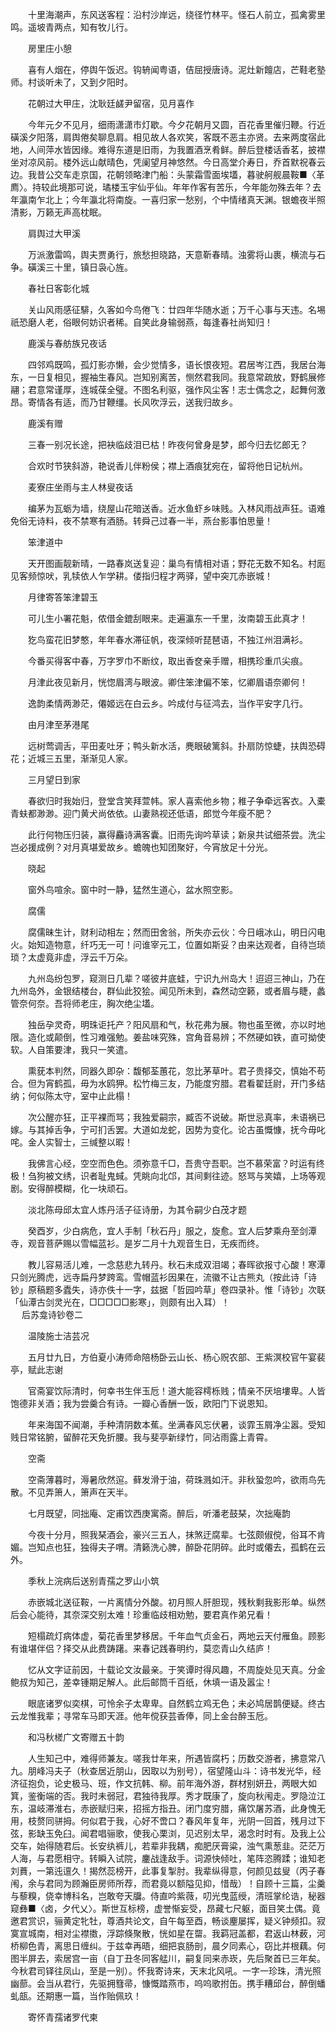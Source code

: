 <!-- { "loadSidebar": true } -->
　　十里海潮声，东风送客程：沿村沙岸远，绕径竹林平。怪石人前立，孤禽雾里鸣。遥坡青两点，知有牧儿行。

　　房里庄小憩

　　喜有人烟在，停舆午饭迟。钩辀闻粤语，佶屈授唐诗。泥灶新饘店，芒鞋老塾师。村谈听未了，又到夕阳时。

　　花朝过大甲庄，沈耿廷鹾尹留宿，见月喜作

　　今年元夕不见月，细雨潇潇市灯歇。今夕花朝月又圆，百花香里催归鞭。行近磺溪夕阳落，肩舆倦矣聊息肩。相见故人各欢笑，客既不恶主亦贤。去来两度宿此地，人间萍水皆因缘。难得东道是旧雨，为我置酒烹肴鲜。醉后登楼话香茗，披襟坐对凉风前。楼外远山献晴色，凭阑望月神悠然。今日高堂介寿日，乔首默祝春云边。我昔公交车走京国，花朝领略津门船：头蒙霜雪面埃壒，暮驶舸舰晨鞍■〈革廌〉。持较此境那可说，璚楼玉宇仙乎仙。年年作客有苦乐，今年能勿殊去年？去年瀛南乍北上；今年瀛北将南旋。一喜归家一愁别，个中情绪真天渊。银蟾夜半照清影，万籁无声高枕眠。

　　肩舆过大甲溪

　　万派激雷鸣，舆夫贾勇行，旅愁担晓路，天意靳春晴。浊雾将山裹，横流与石争。磺溪三十里，镇日袅心旌。

　　春社日客彰化城

　　关山风雨感征騑，久客如今鸟倦飞：廿四年华随水逝；万千心事与天违。名埸祇恐磨人老，俗眼何妨识者稀。自笑此身输弱燕，每逢春社尚知归！

　　鹿溪与春舫族兄夜话

　　四邻鸡既鸣，孤灯影亦懒，会少觉情多，语长恨夜短。君居岑江西，我居台海东，一日复相见，握袖生春风。岂知别离苦，恻然君我同。我意常疏放，野鹤展修翮；君意常谨厚，连城葆全璧。不图名利驱，强作风尘客！志士偶念之，起舞何激昂。寄情各有适，而乃甘鞭缰。长风吹浮云，送我归故乡。

　　鹿溪有赠

　　三春一别况长途，把袂临歧泪已枯！昨夜何曾身是梦，郎今归去忆郎无？

　　合欢时节狭斜游，艳说香儿伴粉侯；襟上酒痕犹宛在，留将他日记杭州。

　　麦寮庄坐雨与主人林叟夜话

　　编茅为瓦蛎为墙，绕屋山花暗送香。近水鱼虾乡味贱。入林风雨战声狂。语难免俗无诗料，夜不禁寒有酒肠。转舜己过春一半，燕台影事怕思量！

　　笨津道中

　　天开图画靓新晴，一路春岚送复迎：巢鸟有情相对语；野花无数不知名。村厖见客频惊吠，乳犊依人乍学耕。偻指归程才两驿，望中突兀赤嵌城！

　　月律寄答笨津碧玉

　　可儿生小署花魁，侬借金鎞刮眼来。走遍瀛东一千里，汝南碧玉此真才！

　　犵鸟蛮花旧梦憨，年年春水滞征帆，夜深倾听琵琶语，不独江州泪满衫。

　　今番买得客中春，万字罗巾不断纹，取出香奁亲手赠，相携珍重爪尖痕。

　　月津此夜见新月，恍惚眉湾与眼波。卿住笨津偏不笨，忆卿眉语奈卿何！

　　逸韵柔情两渺茫，僊姬远在白云乡。吟成付与征鸿去，当作平安字几行。

　　由月津至茅港尾

　　远树莺调舌，平田麦吐牙；鸭头新水活，麂眼破篱斜。扑扇防惊蜨，扶舆恐碍花；近城三五里，渐渐见人家。

　　三月望日到家

　　春欲归时我始归，登堂含笑拜萱帏。家人喜索他乡物；稚子争牵远客衣。入橐青蚨都渺渺。迎门黄犬尚依依。山妻熟视还低语，郎觉今年瘦不肥？

　　此行何物压归装，赢得麤诗满客囊。旧雨先询吟草读；新泉共试细茶尝。洗尘岂必援成例？对月真堪爱故乡。蟾魄也知团聚好，今宵放足十分光。

　　晓起

　　窗外鸟喧余。窗中时一静，猛然生道心，盆水照空影。

　　腐儒

　　腐儒昧生计，财利动相左；然而田舍翁，所失亦云伙：今日峨冰山，明日闪电火。始知造物意，纤巧无一可！问谁宰元工，位置如斯妥？由来达观者，自待岂琐琐？太虚竟非虚，浮云千万朵。

　　九州岛纷包罗，窥测日几辈？嗟彼井底蛙，宁识九州岛大！迢迢三神山，乃在九州岛外，金银结楼台，群仙此狡狯。闻见所未到，森然动空籁，或者眉与睫，蠡管奈何奈。吾将师老庄，胸次绝尘壒。

　　独岳孕灵奇，明珠讵托产？阳风扇和气，秋花弗为展。物也虽至微，亦以时地限。造化或颠倒，性习难强勉。姜盐味究殊，宫角音易辨；不然硬如铁，直可拗使软。人自策要津，我只一笑遣。

　　熏莸本判然，同器久即杂：馥郁荃蕙花，忽比茅草叶。君子贵择交，慎始不苟合。但为宵鹤孤，毋为水鸥狎。松竹梅三友，乃能度穷腊。君看翟廷尉，开门多结纳；何似陈太守，室中止此榻！

　　次公醒亦狂，正平裸而骂；我独爱嗣宗，臧否不说破。斯世忌真率，未语祸已嫁。与其掉舌争，宁可扪舌罢。大道如龙蛇，因势为变化。论古虽慨慷，抚今毋叱咤。金人实智士，三缄整以暇！

　　我佛言心经，空空而色色。须弥意千□，吾贵守吾职。岂不慕荣富？时运有终极！刍狗被文绣，识者耻鬼蜮。凭眺向北邙，其间剩往迹。怒骂与笑嬉，上场等观剧。安得醉模糊，化一块顽石。

　　淡北陈母邱太宜人炼丹活子征诗册，为其令嗣少白茂才题

　　癸酉岁，少白病危，宜人手制「秋石丹」服之，旋愈。宜人后梦乘舟至剑潭寺，观音菩萨赐以雪幅蓝衫。是岁二月十九观音生日，无疾而终。

　　教儿容易活儿难，一念慈悲九转丹。秋石未成双泪竭；春晖欲报寸心酸！寒潭只剑光腾虎，远寺扁丹梦跨鸾。雪帽蓝衫因果在，流徽不让古熊丸（按此诗「诗钞」原稿题多蠹失，诗亦佚十一字，兹据「哲园吟草」卷四录补。惟「诗钞」次联「仙潭古剑灵光在，□□□□□影寒」，则颇有出入耳）！  
　 
后苏龛诗钞卷二

　　温陵施士洁芸况

　　五月廿九日，方伯夏小涛师命陪杨卧云山长、杨心贶农部、王紫溟校官午宴裴亭，赋此志谢

　　官斋宴饮际清时，何幸书生伴玉卮！道大能容樗栎贱；情亲不厌培塿卑。人皆饱德非关酒；我为尝羹合有诗。一瓣心香酬一饭，欧阳门下说恩知。

　　年来海国不闻潮，手种清阴数本蕉。坐满春风忘伏暑，谈霏玉屑净尘嚣。受知贱日常铭腑，留醉花天免折腰。我与斐亭新绿竹，同沾雨露上青霄。

　　空斋

　　空斋薄暮时，溽暑欣然逭。藓发滑于油，荷珠溅如汗。非秋蛩忽吟，欲雨鸟先散。不见弄箫人，箫声在天半。

　　七月既望，同拙庵、定甫饮西庚寓斋。醉后，听潘老鼓琹，次拙庵韵

　　今夜十分月，照我琹酒会，豪兴三五人，抹煞迂腐辈。七弦颇俶傥，俗耳不肯媚。岂知点也狂，独得夫子喟。清籁洗心脾，醉卧花阴碎。此时或僊去，孤鹤在云外。

　　季秋上浣病后送别青孺之罗山小筑

　　赤嵌城北送征鞍，一片离情分外酸。初月照人肝胆现，残秋剩我影形单。纵然后会心能待，其奈深交别太难！珍重临歧相劝勉，要君真作弟兄看！

　　短榻疏灯病体虚，菊花香里梦移居。千年血气贞金石，两地云天付雁鱼。顾影有谁堪伴侣？择交从此费踌躇。来春记践春明约，莫恋青山久结庐！

　　忆从文字证前因，十载论文汝最亲。于笑谭时得风趣，不周旋处见天真。分金鲍叔为知己，差幸锺期足解人。此后邮筒千百纸，休填一语及嚣尘！

　　眼底诸罗似奕棋，可怜余子太卑卑。自然鹤立鸡无色；未必鸠居鹊便疑。终古云龙惟我辈；寻常车马即天涯。他年傥获芸香俸，同上金台醉玉卮。

　　和冯秋槎广文寄赠五十韵

　　人生知己中，难得师兼友。嗟我廿年来，所遇皆腐朽；历数交游者，拂意常八九。朋峰冯夫子（秋查居近朋山，因取以为别号），宿望隆山斗：诗书发光华，经济征抱负，论史极马、班，作文抗韩、柳。前年海外游，群材别妍丑，两眼大如箕，鉴衡端的否。我时未弱冠，君独待我厚。秀才既康了，旋向秋闱走。罗隐泣江东，温岐滞淮右，赤嵌赋归来，招摇方指丑。闭门度穷腊，痛饮屠苏酒，此身愧无用，枝赘同骈拇。何似君于我，心好不啻口？春风年复年，光阴一回首，残月过下弦，影缺玉免臼。闻君唱骊歌，使我心栗浏，见迟别太早，渴念时时有。及我上公交车，始得随君后。长安纨裤儿，若辈非我耦，痴肥厌膏粱，浊气熏葱韭。茫茫万人海，与君愿相守。转瞬入试院，鏖战逢敌手。词源快倾吐，笔阵恣腾蹂；谁知老刘蕡，一第迍邅久！揭然蕊榜开，此事复掣肘。我辈纵得意，何颜见兹叟（丙子春闱，余与君同为顾瀚臣房师所荐，而君竟以额隘见抑，惜哉）！自顾十三篇，尘羹与藜糗，侥幸博科名，岂敢夸天牖。侍直吟紫薇，叨光曳蓝绶，清班掌纶诰，秘器窥彝■〈卤，夕代乂〉。斯世互标榜，虚誉惭妄受，昂藏七尺躯，面目笑土偶。竟邀君赏识，骊黄定牝牡，尊酒共论文，自午每至酉，畅谈麈屡挥，疑义钟频扣。寂寞宣城南，相对尘襟擞，浮踪倏聚散，恍如星在罶。我羁冠盖都，君返山林薮，河桥柳色青，离思日缠纠。于兹幸再晤，细把哀肠剖，晨夕同素心，窃比并根藕。何图半屏去，索居宫一亩（自丁丑冬同客艋川，嗣复同来赤崁，先后聚首已三年矣。今秋君司铎往凤山，至是一别）。怀我寄诗来，天末北风吼。一字一珍珠，清光照幽蔀。会当从君行，先驱拥篲帚，慷慨踏燕市，呜呜歌拊缶。携手糟邱台，醉倒蟠虬瓿。还期惠一篇，当作贻佩玖！

　　寄怀青孺诸罗代柬

